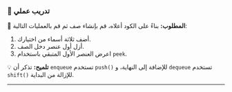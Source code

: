 ### 🧪 تدريب عملي

🔹 **المطلوب:**
بناءً على الكود أعلاه، قم بإنشاء صف ثم قم بالعمليات التالية:
1.  أضف ثلاثة أسماء من اختيارك.
2.  أزل أول عنصر دخل الصف.
3.  اعرض العنصر الأول المتبقي باستخدام `peek`.

💡 **تلميح:** تذكر أن `enqueue` تستخدم `push()` للإضافة إلى النهاية، و `dequeue` تستخدم `shift()` للإزالة من البداية.

---